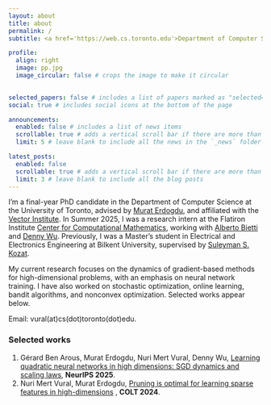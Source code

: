 ```yaml
---
layout: about
title: about
permalink: /
subtitle: <a href='https://web.cs.toronto.edu'>Department of Computer Science, University of Toronto</a> 

profile:
  align: right
  image: pp.jpg
  image_circular: false # crops the image to make it circular
                      

selected_papers: false # includes a list of papers marked as "selected={true}"
social: true # includes social icons at the bottom of the page

announcements:
  enabled: false # includes a list of news items
  scrollable: true # adds a vertical scroll bar if there are more than 3 news items
  limit: 5 # leave blank to include all the news in the `_news` folder

latest_posts:
  enabled: false
  scrollable: true # adds a vertical scroll bar if there are more than 3 new posts items
  limit: 3 # leave blank to include all the blog posts
---
```


I’m a final-year PhD candidate in the Department of Computer Science at the University of Toronto, advised by [Murat Erdogdu](http://www.cs.toronto.edu/~erdogdu/), and affiliated with the [Vector Institute](https://vectorinstitute.ai).  In Summer 2025, I was a research intern at the Flatiron Institute [Center for Computational Mathematics](https://www.simonsfoundation.org/flatiron/center-for-computational-mathematics/), working with [Alberto Bietti](https://alberto.bietti.me) and [Denny Wu](https://dennywu1.github.io/index.html). Previously, I was a Master’s student in Electrical and Electronics Engineering at Bilkent University, supervised by [Suleyman S. Kozat](https://kilyos.ee.bilkent.edu.tr/~kozat/). 

My current research focuses on the dynamics of gradient-based methods for high-dimensional problems, with an emphasis on neural network training. I have also worked on stochastic optimization, online learning, bandit algorithms, and nonconvex optimization. Selected works appear below.

Email: vural(at)cs(dot)toronto(dot)edu.

### Selected works
1. Gérard Ben Arous, Murat Erdogdu, Nuri Mert Vural, Denny Wu, [Learning quadratic neural networks in high dimensions: SGD dynamics and scaling laws](https://arxiv.org/abs/2508.03688), **NeurIPS 2025**. 
2. Nuri Mert Vural, Murat Erdogdu, [Pruning is optimal for learning sparse features in high-dimensions](https://arxiv.org/abs/2406.08658)
, **COLT 2024**.

